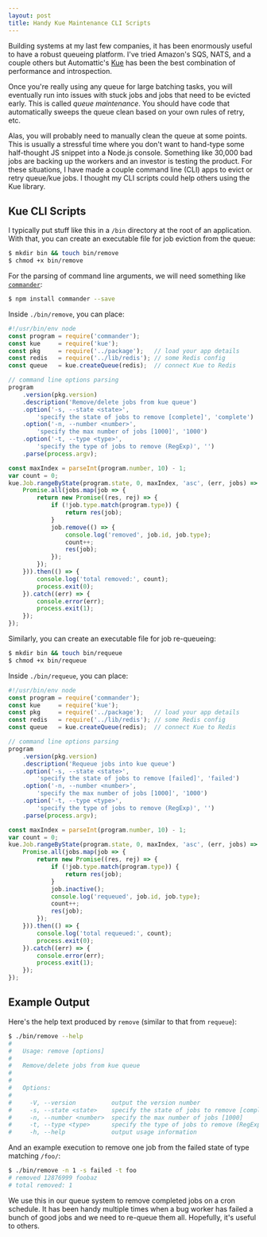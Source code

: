 ```yaml
---
layout: post
title: Handy Kue Maintenance CLI Scripts
---
```

Building systems at my last few companies, it has been enormously useful to have a robust queueing platform. I've tried Amazon's SQS, NATS, and a couple others but Automattic's [Kue][0] has been the best combination of performance and introspection.

Once you're really using any queue for large batching tasks, you will eventually run into issues with stuck jobs and jobs that need to be evicted early. This is called _queue maintenance_. You should have code that automatically sweeps the queue clean based on your own rules of retry, etc.

Alas, you will probably need to manually clean the queue at some points. This is usually a stressful time where you don't want to hand-type some half-thought JS snippet into a Node.js console. Something like 30,000 bad jobs are backing up the workers and an investor is testing the product. For these situations, I have made a couple command line (CLI) apps to evict or retry queue/kue jobs. I thought my CLI scripts could help others using the Kue library.

## Kue CLI Scripts

I typically put stuff like this in a `/bin` directory at the root of an application. With that, you can create an executable file for job eviction from the queue:

~~~sh
$ mkdir bin && touch bin/remove
$ chmod +x bin/remove
~~~

For the parsing of command line arguments, we will need something like [`commander`][1]:

~~~sh
$ npm install commander --save
~~~

Inside `./bin/remove`, you can place:

~~~js
#!/usr/bin/env node
const program = require('commander');
const kue     = require('kue');
const pkg     = require('../package');   // load your app details
const redis   = require('../lib/redis'); // some Redis config
const queue   = kue.createQueue(redis);  // connect Kue to Redis

// command line options parsing
program
    .version(pkg.version)
    .description('Remove/delete jobs from kue queue')
    .option('-s, --state <state>',
        'specify the state of jobs to remove [complete]', 'complete')
    .option('-n, --number <number>',
        'specify the max number of jobs [1000]', '1000')
    .option('-t, --type <type>',
        'specify the type of jobs to remove (RegExp)', '')
    .parse(process.argv);

const maxIndex = parseInt(program.number, 10) - 1;
var count = 0;
kue.Job.rangeByState(program.state, 0, maxIndex, 'asc', (err, jobs) => {
    Promise.all(jobs.map(job => {
        return new Promise((res, rej) => {
            if (!job.type.match(program.type)) {
                return res(job);
            }
            job.remove(() => {
                console.log('removed', job.id, job.type);
                count++;
                res(job);
            });
        });
    })).then(() => {
        console.log('total removed:', count);
        process.exit(0);
    }).catch((err) => {
        console.error(err);
        process.exit(1);
    });
});
~~~

Similarly, you can create an executable file for job re-queueing:

~~~sh
$ mkdir bin && touch bin/requeue
$ chmod +x bin/requeue
~~~

Inside `./bin/requeue`, you can place:

~~~js
#!/usr/bin/env node
const program = require('commander');
const kue     = require('kue');
const pkg     = require('../package');   // load your app details
const redis   = require('../lib/redis'); // some Redis config
const queue   = kue.createQueue(redis);  // connect Kue to Redis

// command line options parsing
program
    .version(pkg.version)
    .description('Requeue jobs into kue queue')
    .option('-s, --state <state>',
        'specify the state of jobs to remove [failed]', 'failed')
    .option('-n, --number <number>',
        'specify the max number of jobs [1000]', '1000')
    .option('-t, --type <type>',
        'specify the type of jobs to remove (RegExp)', '')
    .parse(process.argv);

const maxIndex = parseInt(program.number, 10) - 1;
var count = 0;
kue.Job.rangeByState(program.state, 0, maxIndex, 'asc', (err, jobs) => {
    Promise.all(jobs.map(job => {
        return new Promise((res, rej) => {
            if (!job.type.match(program.type)) {
                return res(job);
            }
            job.inactive();
            console.log('requeued', job.id, job.type);
            count++;
            res(job);
        });
    })).then(() => {
        console.log('total requeued:', count);
        process.exit(0);
    }).catch((err) => {
        console.error(err);
        process.exit(1);
    });
});
~~~

## Example Output

Here's the help text produced by `remove` (similar to that from `requeue`):

~~~sh
$ ./bin/remove --help
# 
#   Usage: remove [options]
# 
#   Remove/delete jobs from kue queue
# 
# 
#   Options:
# 
#     -V, --version          output the version number
#     -s, --state <state>    specify the state of jobs to remove [complete]
#     -n, --number <number>  specify the max number of jobs [1000]
#     -t, --type <type>      specify the type of jobs to remove (RegExp)
#     -h, --help             output usage information
~~~

And an example execution to remove one job from the failed state of type matching `/foo/`:

~~~sh
$ ./bin/remove -n 1 -s failed -t foo
# removed 12876999 foobaz
# total removed: 1
~~~

We use this in our queue system to remove completed jobs on a cron schedule. It has been handy multiple times when a bug worker has failed a bunch of good jobs and we need to re-queue them all. Hopefully, it's useful to others.

[0]: https://github.com/Automattic/kue
[1]: https://github.com/tj/commander.js
